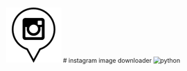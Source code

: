 ![icon](https://raw.githubusercontent.com/vyaspranjal33/images/master/instagram-dl.png)  # instagram image downloader ![python](https://img.shields.io/badge/Python-2.x-blue.svg)
